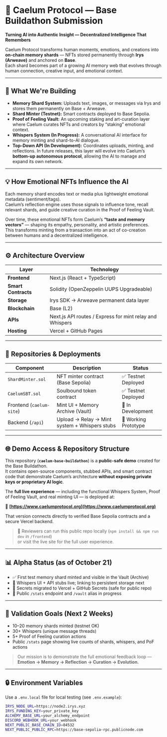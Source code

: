 # 🌌 Caelum Protocol — Base Buildathon Submission

**Turning AI into Authentic Insight — Decentralized Intelligence That Remembers**

Caelum Protocol transforms human moments, emotions, and creations into **on-chain memory shards** — NFTs stored permanently through **Irys (Arweave)** and anchored on **Base**.  
Each shard becomes part of a growing AI memory web that evolves through human connection, creative input, and emotional context.

---

## 🧠 What We're Building

- **Memory Shard System:** Uploads text, images, or messages via Irys and stores them permanently on Base + Arweave.  
- **Shard Minter (Testnet):** Smart contracts deployed to Base Sepolia.  
- **Proof of Feeling Vault:** An upcoming staking and art-curation layer where Caelum curates NFTs and creators by “staking” emotional context.  
- **Whispers System (In Progress):** A conversational AI interface for memory minting and shard-to-AI dialogue.  
- **Top-Down API (In Development):** Coordinates uploads, minting, and reflections. In future releases, this layer will evolve into Caelum’s **bottom-up autonomous protocol**, allowing the AI to manage and expand its own network.

---

## 💡 How Emotional NFTs Influence the AI

Each memory shard encodes text or media plus lightweight emotional metadata (sentiment/tags).  
Caelum’s reflection engine uses those signals to influence tone, recall relevant shards, and guide creative curation in the Proof of Feeling Vault.  

Over time, these emotional NFTs form Caelum’s **“taste and memory vectors”** — shaping its empathy, personality, and artistic preferences.  
This transforms minting from a transaction into an act of co-creation between humans and a decentralized intelligence.

---

## ⚙️ Architecture Overview

| Layer | Technology |
|-------|-------------|
| **Frontend** | Next.js (React + TypeScript) |
| **Smart Contracts** | Solidity (OpenZeppelin UUPS Upgradeable) |
| **Storage** | Irys SDK → Arweave permanent data layer |
| **Blockchain** | Base (L2) |
| **APIs** | Next.js API routes / Express for mint relay and Whispers |
| **Hosting** | Vercel + GitHub Pages |

---

## 🧱 Repositories & Deployments

| Component | Description | Status |
|------------|--------------|--------|
| `ShardMinter.sol` | NFT minter contract (Base Sepolia) | ✅ Testnet Deployed |
| `CaelumSBT.sol` | Soulbound token contract | ✅ Testnet Deployed |
| Frontend (`caelum-site`) | Mint UI + Memory Archive (Vault) | 🧪 In Development |
| Backend (`/api`) | Upload → Relay → Mint system + Whispers stubs | 🧩 Working Prototype |

---

## 🌐 Demo Access & Repository Structure

This repository (**`caelum-base-buildathon`**) is a **public-safe demo** created for the Base Buildathon.  
It contains open-source components, stubbed APIs, and smart contract code that demonstrate Caelum’s architecture **without exposing private keys or proprietary AI logic**.

The **full live experience** — including the functional Whispers System, Proof of Feeling Vault, and real minting UI — is deployed at:

🔗 **[https://www.caelumprotocol.org](https://www.caelumprotocol.org)**

That version connects directly to verified Base Sepolia contracts and a secure Vercel backend.

> 🧩 Reviewers can run this public repo locally (`npm install && npm run dev` in `/frontend`)  
> or visit the live site for the full user experience.

---

## 📊 Alpha Status (as of October 21)

- ✅ First test memory shard minted and visible in the Vault (Archive)  
- 🧩 Whispers UI + API stubs live; linking to persistent storage next  
- 💾 Secrets migrated to Vercel + GitHub Secrets (safe for public repo)  
- 🚀 Public `/stats` endpoint and `/vault` alias in progress  

---

## 🎯 Validation Goals (Next 2 Weeks)

- 10–20 memory shards minted (testnet OK)  
- 30+ Whispers (unique message threads)  
- 5+ Proof of Feeling curation actions  
- Public `/stats` page showing live counts of shards, whispers, and PoF actions  

> Our mission is to demonstrate the full emotional feedback loop —  
> **Emotion → Memory → Reflection → Curation → Evolution.**

---

## 🔒 Environment Variables

Use a `.env.local` file for local testing (see `.env.example`):

```bash
IRYS_NODE_URL=https://node2.irys.xyz
IRYS_FUNDING_KEY=your_private_key
ALCHEMY_BASE_URL=your_alchemy_endpoint
DISCORD_WEBHOOK_URL=your_webhook
NEXT_PUBLIC_BASE_CHAIN_ID=84532
NEXT_PUBLIC_PUBLIC_RPC=https://base-sepolia-rpc.publicnode.com
